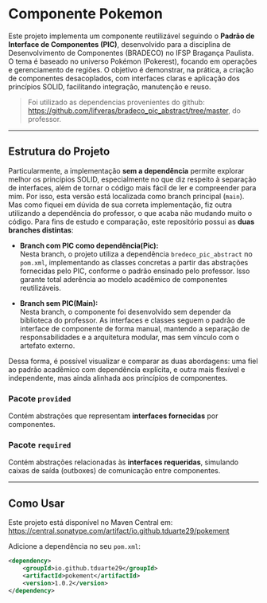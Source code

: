 # Componente Pokemon

Este projeto implementa um componente reutilizável seguindo o **Padrão de Interface de Componentes (PIC)**, desenvolvido para a disciplina de Desenvolvimento de Componentes (BRADECO) no IFSP Bragança Paulista. O tema é baseado no universo Pokémon (Pokerest), focando em operações e gerenciamento de regiões. O objetivo é demonstrar, na prática, a criação de componentes desacoplados, com interfaces claras e aplicação dos princípios SOLID, facilitando integração, manutenção e reuso.

>  Foi utilizado as dependencias provenientes do github: https://github.com/lifveras/bradeco_pic_abstract/tree/master, do professor.

---

## Estrutura do Projeto
Particularmente, a implementação **sem a dependência** permite explorar melhor os princípios SOLID, especialmente no que diz respeito à separação de interfaces, além de tornar o código mais fácil de ler e compreender para mim. Por isso, esta versão está localizada como branch principal (`main`). Mas como fiquei em dúvida de sua correta implementação, fiz outra utilizando a dependência do professor, o que acaba não mudando muito o código.
Para fins de estudo e comparação, este repositório possui as **duas branches distintas**:

- **Branch com PIC como dependência(Pic):**  
  Nesta branch, o projeto utiliza a dependência `bredeco_pic_abstract` no `pom.xml`, implementando as classes concretas a partir das abstrações fornecidas pelo PIC, conforme o padrão ensinado pelo professor. Isso garante total aderência ao modelo acadêmico de componentes reutilizáveis.

- **Branch sem PIC(Main):**  
  Nesta branch, o componente foi desenvolvido sem depender da biblioteca do professor. As interfaces e classes seguem o padrão de interface de componente de forma manual, mantendo a separação de responsabilidades e a arquitetura modular, mas sem vínculo com o artefato externo.

Dessa forma, é possível visualizar e comparar as duas abordagens: uma fiel ao padrão acadêmico com dependência explícita, e outra mais flexível e independente, mas ainda alinhada aos princípios de componentes.

### Pacote `provided`
Contém abstrações que representam **interfaces fornecidas** por componentes.

### Pacote `required`
Contém abstrações relacionadas às **interfaces requeridas**, simulando caixas de saída (outboxes) de comunicação entre componentes.

---

## Como Usar

Este projeto está disponível no Maven Central em: https://central.sonatype.com/artifact/io.github.tduarte29/pokement

Adicione a dependência no seu `pom.xml`:

```xml
<dependency>
    <groupId>io.github.tduarte29</groupId>
    <artifactId>pokement</artifactId>
    <version>1.0.2</version>
</dependency>
